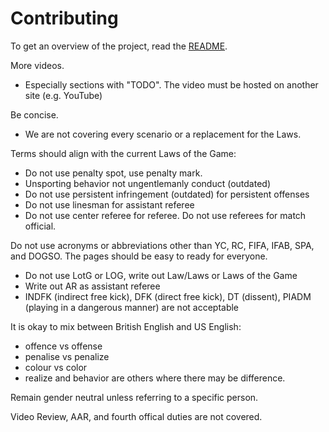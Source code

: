 # Contributing

To get an overview of the project, read the [README](/README.md).

More videos.
- Especially sections with "TODO". The video must be hosted on another site (e.g. YouTube)

Be concise.
- We are not covering every scenario or a replacement for the Laws.

Terms should align with the current Laws of the Game:
- Do not use penalty spot, use penalty mark.
- Unsporting behavior not ungentlemanly conduct (outdated)
- Do not use persistent infringement (outdated) for persistent offenses
- Do not use linesman for assistant referee
- Do not use center referee for referee. Do not use referees for match official.

Do not use acronyms or abbreviations other than YC, RC, FIFA, IFAB, SPA, and DOGSO. The pages should be easy to ready for everyone.
- Do not use LotG or LOG, write out Law/Laws or Laws of the Game
- Write out AR as assistant referee
- INDFK (indirect free kick), DFK (direct free kick), DT (dissent), PIADM (playing in a dangerous manner) are not acceptable

It is okay to mix between British English and US English:
- offence vs offense
- penalise vs penalize
- colour vs color
- realize and behavior are others where there may be difference.

Remain gender neutral unless referring to a specific person.

Video Review, AAR, and fourth offical duties are not covered.

